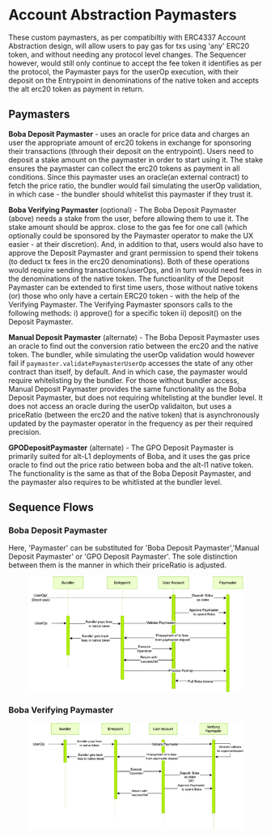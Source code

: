 # Account Abstraction Paymasters

These custom paymasters, as per compatibiltiy with ERC4337 Account Abstraction design, will allow users to pay gas for txs using 'any' ERC20 token, and without needing any protocol level changes. The Sequencer however, would still only continue to accept the fee token it identifies as per the protocol, the Paymaster pays for the userOp execution, with their deposit on the Entrypoint in denominations of the native token and accepts the alt erc20 token as payment in return.

## Paymasters

**Boba Deposit Paymaster** - uses an oracle for price data and charges an user the appropriate amount of erc20 tokens in exchange for sponsoring their transactions (through their deposit on the entrypoint). Users need to deposit a stake amount on the paymaster in order to start using it. The stake ensures the paymaster can collect the erc20 tokens as payment in all conditions. Since this paymaster uses an oracle(an external contract) to fetch the price ratio, the bundler would fail simulating the userOp validation, in which case - the bundler should whitelist this paymaster if they trust it.

**Boba Verifying Paymaster** (optional) - The Boba Deposit Paymaster (above) needs a stake from the user, before allowing them to use it. The stake amount should be approx. close to the gas fee for one call (which optionally could be sponsored by the Paymaster operator to make the UX easier - at their discretion). And, in addition to that, users would also have to approve the Deposit Paymaster and grant permission to spend their tokens (to deduct tx fees in the erc20 denominations). Both of these operations would require sending transactions/userOps, and in turn would need fees in the denominations of the native token. The functioanlity of the Deposit Paymaster can be extended to first time users, those without native tokens (or) those who only have a certain ERC20 token - with the help of the Verifying Paymaster. The Verifying Paymaster sponsors calls to the following methods: i) approve() for a specific token ii) deposit() on the Deposit Paymaster.

**Manual Deposit Paymaster** (alternate) - The Boba Deposit Paymaster uses an oracle to find out the conversion ratio between the erc20 and the native token. The bundler, while simulating the userOp validation would however fail if `paymaster.validatePaymasterUserOp` accesses the state of any other contract than itself, by default. And in which case, the paymaster would require whitelisting by the bundler. For those without bundler access, Manual Deposit Paymaster provides the same functionality as the Boba Deposit Paymaster, but does not requiring whitelisting at the bundler level. It does not access an oracle during the userOp validaiton, but uses a priceRatio (between the erc20 and the native token) that is asynchronously updated by the paymaster operator in the frequency as per their required precision.

**GPODepositPaymaster** (alternate) - The GPO Deposit Paymaster is primarily suited for alt-L1 deployments of Boba, and it uses the gas price oracle to find out the price ratio between boba and the alt-l1 native token. The functionality is the same as that of the Boba Deposit Paymaster, and the paymaster also requires to be whitlisted at the bundler level.

## Sequence Flows

### Boba Deposit Paymaster

Here, 'Paymaster' can be substituted for 'Boba Deposit Paymaster','Manual Deposit Paymaster' or 'GPO Deposit Paymaster'. The sole distinction between them is the manner in which their priceRatio is adjusted.

<figure><img src="../../../../assets/spaces--MZBIQSyKGoYflWcZgGW-uploads-git-blob-5381147121762c1fa660fcb9c124676fe2cef2e4-BobaDepositPaymaster.jpg" alt=""><figcaption></figcaption></figure>

### Boba Verifying Paymaster

<figure><img src="../../../../assets/spaces--MZBIQSyKGoYflWcZgGW-uploads-git-blob-a63bf0126a84f42d86c585e3edfc47f369fb2e9a-VerifyingPaymaster.jpg" alt=""><figcaption></figcaption></figure>
